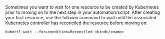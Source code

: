 Sometimes you want to wait for one resource to be created by Kubernetes
prior to moving on to the next step in your automation/script. After creating
your first resource, use the followin command to wait until the 
associated Kubernetes controller has reconciled the resource before 
moving on:

```shell
kubectl wait --for=condition=Reconciled <kind>/<name>
```